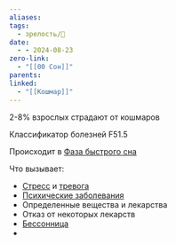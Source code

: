 ```yaml
---
aliases: 
tags:
  - зрелость/🌱
date:
  - - 2024-08-23
zero-link:
  - "[[00 Сон]]"
parents: 
linked:
  - "[[Кошмар]]"
---
```

2-8% взрослых страдают от кошмаров

Классификатор болезней F51.5

Происходит в [Фаза быстрого сна](Фаза%20быстрого%20сна.md)

Что вызывает:
- [Стресс](Стресс.md) и [тревога](Тревожность.md)
- [Психические заболевания](Психические%20заболевания.md)
- Определенные вещества и лекарства
- Отказ от некоторых лекарств
- [Бессонница](Бессонница.md)
- 